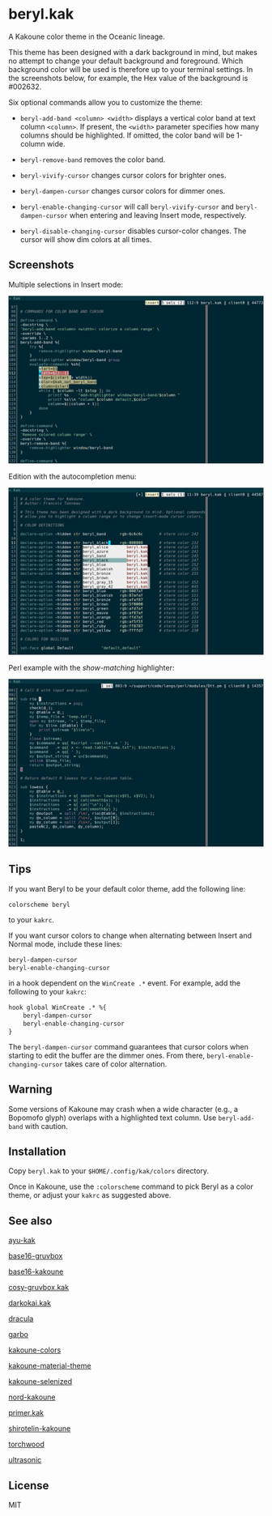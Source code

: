 # beryl.kak

A Kakoune color theme in the Oceanic lineage.

This theme has been designed with a dark background in mind, but makes no attempt to change your
default background and foreground. Which background color will be used is therefore up to your
terminal settings. In the screenshots below, for example, the Hex value of the background is
#002632.

Six optional commands allow you to customize the theme:

- `beryl-add-band <column> <width>` displays a vertical color band at text column `<column>`. If
present, the `<width>` parameter specifies how many columns should be highlighted. If omitted, the
color band will be 1-column wide.

- `beryl-remove-band` removes the color band.

- `beryl-vivify-cursor` changes cursor colors for brighter ones.

- `beryl-dampen-cursor` changes cursor colors for dimmer ones.

- `beryl-enable-changing-cursor` will call `beryl-vivify-cursor` and `beryl-dampen-cursor` when
entering and leaving Insert mode, respectively.

- `beryl-disable-changing-cursor` disables cursor-color changes. The cursor will show dim colors at
all times.

## Screenshots

Multiple selections in Insert mode:

![Kakoune, multiple](multiple.png)

Edition with the autocompletion menu:

![Kakoune, completion](completion.png)

Perl example with the _show-matching_ highlighter:

![Kakoune, perl](perl.png)

## Tips

If you want Beryl to be your default color theme, add the following line:

    colorscheme beryl

to your `kakrc`.

If you want cursor colors to change when alternating between Insert and Normal mode, include
these lines:

    beryl-dampen-cursor
    beryl-enable-changing-cursor

in a hook dependent on the `WinCreate .*` event. For example, add the following to your `kakrc`:

    hook global WinCreate .* %{
        beryl-dampen-cursor
        beryl-enable-changing-cursor
    }

The `beryl-dampen-cursor` command guarantees that cursor colors when starting to edit the buffer are
the dimmer ones. From there, `beryl-enable-changing-cursor` takes care of color alternation.

## Warning

Some versions of Kakoune may crash when a wide character (e.g., a Bopomofo glyph) overlaps with a
highlighted text column. Use `beryl-add-band` with caution.

## Installation

Copy `beryl.kak` to your `$HOME/.config/kak/colors` directory.

Once in Kakoune, use the `:colorscheme` command to pick Beryl as a color theme, or adjust your
`kakrc` as suggested above.

## See also

[ayu-kak](https://github.com/Icantjuddle/ayu-kak)

[base16-gruvbox](https://github.com/andreyorst/base16-gruvbox.kak)

[base16-kakoune](https://github.com/leira/base16-kakoune)

[cosy-gruvbox.kak](https://github.com/Anfid/cosy-gruvbox.kak)

[darkokai.kak](https://github.com/markolenik/darkokai.kak)

[dracula](https://github.com/dracula/kakoune)

[garbo](https://github.com/gustavo-hms/garbo)

[kakoune-colors](https://github.com/Delapouite/kakoune-colors)

[kakoune-material-theme](https://github.com/valerdi/kakoune-material-theme)

[kakoune-selenized](https://github.com/TeddyDD/kakoune-selenized)

[nord-kakoune](https://github.com/rubberydub/nord-kakoune)

[primer.kak](https://github.com/evanrelf/primer.kak)

[shirotelin-kakoune](https://github.com/esessoms/shirotelin-kakoune)

[torchwood](https://github.com/codymlewis/torchwood)

[ultrasonic](https://github.com/Jackojc/ultrasonic)

## License

MIT

